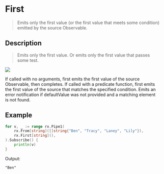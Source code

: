 # First

> Emits only the first value (or the first value that meets some condition) emitted by the source Observable.

## Description

> Emits only the first value. Or emits only the first value that passes some test.

![](https://rxjs.dev/assets/images/marble-diagrams/first.png)

If called with no arguments, first emits the first value of the source Observable, then completes. If called with a predicate function, first emits the first value of the source that matches the specified condition. Emits an error notification if defaultValue was not provided and a matching element is not found.

## Example

```go
for v, _ := range rx.Pipe1(
    rx.From[string]([]string{"Ben", "Tracy", "Laney", "Lily"}),
    rx.First[string](),
).Subscribe() {
    println(v)
}
```

Output:

```
"Ben"
```
